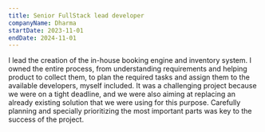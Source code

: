 ```yaml
---
title: Senior FullStack lead developer
companyName: Dharma
startDate: 2023-11-01
endDate: 2024-11-01
---
```


I lead the creation of the in-house booking engine and inventory system.
I owned the entire process, from understanding requirements and helping product to collect them, to plan the required tasks and assign them to the available developers, myself included.
It was a challenging project because we were on a tight deadline, and we were also aiming at replacing an already existing solution that we were using for this purpose.
Carefully planning and specially prioritizing the most important parts was key to the success of the project.
